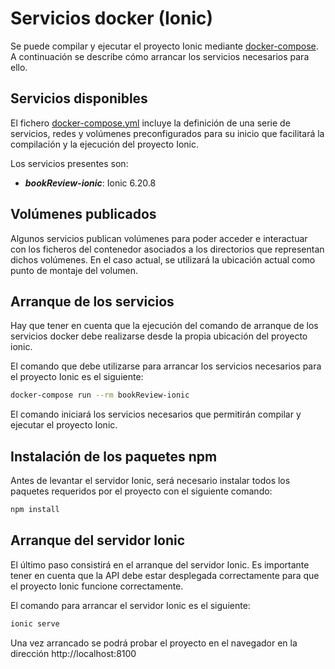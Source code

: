 # Servicios docker (Ionic)
Se puede compilar y ejecutar el proyecto Ionic mediante [docker-compose](https://docs.docker.com/compose/install/).
A continuación se describe cómo arrancar los servicios necesarios para ello.

## Servicios disponibles
El fichero [docker-compose.yml](docker-compose.yml) incluye la definición de una serie de servicios, redes y volúmenes preconfigurados para
su inicio que facilitará la compilación y la ejecución del proyecto Ionic.

Los servicios presentes son:
* ___bookReview-ionic___: Ionic 6.20.8

## Volúmenes publicados
Algunos servicios publican volúmenes para poder acceder e interactuar con los ficheros del contenedor
asociados a los directorios que representan dichos volúmenes. En el caso actual, se utilizará la ubicación actual como punto de montaje del volumen.

## Arranque de los servicios
Hay que tener en cuenta que la ejecución del comando de arranque de los servicios docker debe realizarse desde la propia ubicación del proyecto ionic.

El comando que debe utilizarse para arrancar los servicios necesarios para el proyecto Ionic es el siguiente:
```bash
docker-compose run --rm bookReview-ionic
```

El comando iniciará los servicios necesarios que permitirán compilar y ejecutar el proyecto Ionic. 

## Instalación de los paquetes npm
Antes de levantar el servidor Ionic, será necesario instalar todos los paquetes requeridos por el proyecto con el siguiente comando:
```bash
npm install
```

## Arranque del servidor Ionic
El último paso consistirá en el arranque del servidor Ionic. Es importante tener en cuenta que la API debe estar desplegada correctamente para que el proyecto Ionic funcione correctamente.

El comando para arrancar el servidor Ionic es el siguiente:
```bash
ionic serve
```

Una vez arrancado se podrá probar el proyecto en el navegador en la dirección http://localhost:8100


